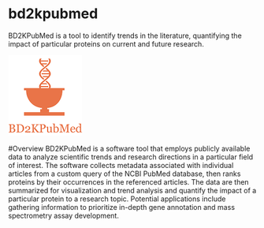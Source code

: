 # bd2kpubmed
BD2KPubMed is a tool to identify trends in the literature, quantifying the impact of particular proteins on current and future research.

![Image of Logo](https://raw.githubusercontent.com/UCLA-BD2K/bd2kpubmed/master/bd2kpubmed_logo_300_inv.png)

#Overview
BD2KPubMed is a software tool that employs publicly available data to analyze scientific trends and research directions in a particular field of interest. The software collects metadata associated with individual articles from a custom query of the NCBI PubMed database, then ranks proteins by their occurrences in the referenced articles. The data are then summarized for visualization and trend analysis and quantify the impact of a particular protein to a research topic. Potential applications include gathering information to prioritize in-depth gene annotation and mass spectrometry assay development.
